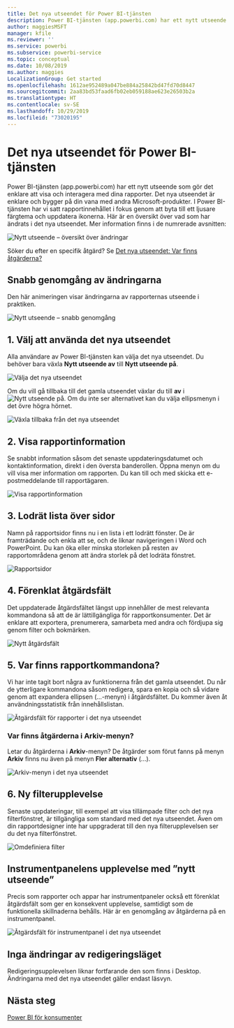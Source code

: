 ```yaml
---
title: Det nya utseendet för Power BI-tjänsten
description: Power BI-tjänsten (app.powerbi.com) har ett nytt utseende. I den här artikeln beskrivs hur du navigerar i rapporter med hjälp av det nya utseendet.
author: maggiesMSFT
manager: kfile
ms.reviewer: ''
ms.service: powerbi
ms.subservice: powerbi-service
ms.topic: conceptual
ms.date: 10/08/2019
ms.author: maggies
LocalizationGroup: Get started
ms.openlocfilehash: 1612ae952489a047be884a25842bd47fd70d8447
ms.sourcegitcommit: 2aa83bd53faad6fb02eb059188ae623e26503b2a
ms.translationtype: HT
ms.contentlocale: sv-SE
ms.lasthandoff: 10/29/2019
ms.locfileid: "73020195"
---
```

# <a name="the-new-look-of-the-power-bi-service"></a>Det nya utseendet för Power BI-tjänsten

Power BI-tjänsten (app.powerbi.com) har ett nytt utseende som gör det enklare att visa och interagera med dina rapporter. Det nya utseendet är enklare och bygger på din vana med andra Microsoft-produkter. I Power BI-tjänsten har vi satt rapportinnehållet i fokus genom att byta till ett ljusare färgtema och uppdatera ikonerna. Här är en översikt över vad som har ändrats i det nya utseendet. Mer information finns i de numrerade avsnitten:

![Nytt utseende – översikt över ändringar](media/service-new-look/power-bi-new-look-changes.png)

Söker du efter en specifik åtgärd? Se [Det nya utseendet: Var finns åtgärderna?](service-new-look-where-actions.md)

## <a name="quick-tour-of-the-changes"></a>Snabb genomgång av ändringarna

Den här animeringen visar ändringarna av rapporternas utseende i praktiken.

![Nytt utseende – snabb genomgång](media/service-new-look/power-bi-new-look-quick-tour.gif)

## <a name="1-opt-in-to-the-new-look"></a>1. Välj att använda det nya utseendet

Alla användare av Power BI-tjänsten kan välja det nya utseendet. Du behöver bara växla **Nytt utseende av** till **Nytt utseende på**.

![Välja det nya utseendet](media/service-new-look/power-bi-new-look-off.png)

Om du vill gå tillbaka till det gamla utseendet växlar du till **av** i ![Nytt utseende på](media/service-new-look/power-bi-new-look-toggle-on.png). Om du inte ser alternativet kan du välja ellipsmenyn i det övre högra hörnet.

![Växla tillbaka från det nya utseendet](media/service-new-look/power-bi-new-look-on.png)

## <a name="2-view-report-details"></a>2. Visa rapportinformation 

Se snabbt information såsom det senaste uppdateringsdatumet och kontaktinformation, direkt i den översta banderollen.  Öppna menyn om du vill visa mer information om rapporten. Du kan till och med skicka ett e-postmeddelande till rapportägaren.

![Visa rapportinformation](media/service-new-look/power-bi-new-look-metadata.png)

## <a name="3-vertical-list-of-pages"></a>3. Lodrät lista över sidor 
Namn på rapportsidor finns nu i en lista i ett lodrätt fönster. De är framträdande och enkla att se, och de liknar navigeringen i Word och PowerPoint. Du kan öka eller minska storleken på resten av rapportområdena genom att ändra storlek på det lodräta fönstret.

![Rapportsidor](media/service-new-look/power-bi-new-look-report-pages.png)

## <a name="4-simplified-action-bar"></a>4. Förenklat åtgärdsfält 

Det uppdaterade åtgärdsfältet längst upp innehåller de mest relevanta kommandona så att de är lättillgängliga för rapportkonsumenter. Det är enklare att exportera, prenumerera, samarbeta med andra och fördjupa sig genom filter och bokmärken.

![Nytt åtgärdsfält](media/service-new-look/power-bi-new-look-action-bar.png)

## <a name="5-where-are-the-report-commands"></a>5. Var finns rapportkommandona?

Vi har inte tagit bort några av funktionerna från det gamla utseendet. Du når de ytterligare kommandona såsom redigera, spara en kopia och så vidare genom att expandera ellipsen (...-menyn) i åtgärdsfältet. Du kommer även åt användningsstatistik från innehållslistan.

![Åtgärdsfält för rapporter i det nya utseendet](media/service-new-look/power-bi-report-action-bar-new-look.gif)

### <a name="where-are-file-menu-actions"></a>Var finns åtgärderna i Arkiv-menyn?

Letar du åtgärderna i **Arkiv**-menyn? De åtgärder som förut fanns på menyn **Arkiv** finns nu även på menyn **Fler alternativ** (...). 

![Arkiv-menyn i det nya utseendet](media/service-new-look/power-bi-file-menu-new-look.gif)

## <a name="6-new-filter-experience"></a>6. Ny filterupplevelse

Senaste uppdateringar, till exempel att visa tillämpade filter och det nya filterfönstret, är tillgängliga som standard med det nya utseendet. Även om din rapportdesigner inte har uppgraderat till den nya filterupplevelsen ser du det nya filterfönstret.

![Omdefiniera filter](media/service-new-look/power-bi-new-look-filters.png)

## <a name="dashboard-new-look-experience"></a>Instrumentpanelens upplevelse med ”nytt utseende” 

Precis som rapporter och appar har instrumentpaneler också ett förenklat åtgärdsfält som ger en konsekvent upplevelse, samtidigt som de funktionella skillnaderna behålls. Här är en genomgång av åtgärderna på en instrumentpanel.
 
![Åtgärdsfält för instrumentpanel i det nya utseendet](media/service-new-look/power-bi-dashboard-action-bar-new-look.gif)

## <a name="no-changes-to-edit-mode"></a>Inga ändringar av redigeringsläget 

Redigeringsupplevelsen liknar fortfarande den som finns i Desktop. Ändringarna med det nya utseendet gäller endast läsvyn.

## <a name="next-steps"></a>Nästa steg

[Power BI för konsumenter](consumer/end-user-consumer.md)
